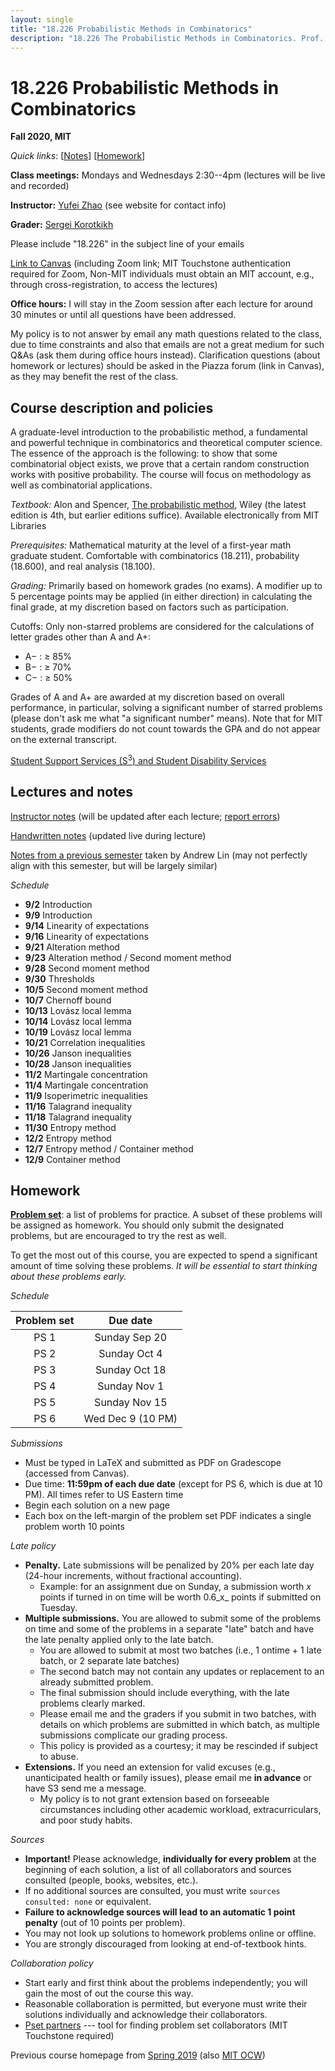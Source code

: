 ```yaml
---
layout: single
title: "18.226 Probabilistic Methods in Combinatorics"
description: "18.226 The Probabilistic Methods in Combinatorics. Prof. Yufei Zhao"
---
```


# 18.226 Probabilistic Methods in Combinatorics	

**Fall 2020, MIT**

_Quick links_:
\[[Notes](probmethod_notes.pdf)\]
\[[Homework](ps.pdf)\]


**Class meetings:** Mondays and Wednesdays 2:30--4pm (lectures will be live and recorded)

**Instructor:** [Yufei Zhao](http://yufeizhao.com) (see website for contact info)

**Grader:** [Sergei Korotkikh](https://math.mit.edu/directory/profile.php?pid=2113)

Please include "18.226" in the subject line of your emails

[Link to Canvas](https://canvas.mit.edu/courses/3711) (including Zoom link; MIT Touchstone authentication required for Zoom, Non-MIT individuals must obtain an MIT account, e.g., through cross-registration, to access the lectures)

**Office hours:**
I will stay in the Zoom session after each lecture for around 30 minutes or until all questions have been addressed.

My policy is to not answer by email any math questions related to the class, due to time constraints and also that emails are not a great medium for such Q&As (ask them during office hours instead). Clarification questions (about homework or lectures) should be asked in the Piazza forum (link in Canvas), as they may benefit the rest of the class.

## Course description and policies

A graduate-level introduction to the probabilistic method, a fundamental and powerful technique in combinatorics and theoretical computer science. The essence of the approach is the following: to show that some combinatorial object exists, we prove that a certain random construction works with positive probability. The course will focus on methodology as well as combinatorial applications.

_Textbook:_ Alon and Spencer, [The probabilistic method](https://www.amazon.com/Probabilistic-Method-Discrete-Mathematics-Optimization/dp/1119061954/ref=dp_ob_title_bk), Wiley (the latest edition is 4th, but earlier editions suffice). Available electronically from MIT Libraries

_Prerequisites:_ Mathematical maturity at the level of a first-year math graduate student.
Comfortable with combinatorics (18.211), probability (18.600), and real analysis (18.100).

_Grading:_ Primarily based on homework grades (no exams). 
A modifier up to 5 percentage points may be applied (in either direction) in calculating the final grade, at my discretion based on factors such as participation.

Cutoffs: Only non-starred problems are considered for the calculations of letter grades other than A and A+: 

* A− : ≥ 85%
* B− : ≥ 70%
* C− : ≥ 50%  
  
Grades of A and A+ are awarded at my discretion based on overall performance, in particular, solving a significant number of starred problems (please don't ask me what "a significant number" means). 
Note that for MIT students, grade modifiers do not count towards the GPA and do not appear on the external transcript.

[Student Support Services (S<sup>3</sup>) and Student Disability Services](s3)

## Lectures and notes

[Instructor notes](probmethod_notes.pdf) (will be updated after each lecture; [report errors](https://bit.ly/pmnoteserror))

[Handwritten notes](https://www.dropbox.com/sh/iq3mdyavclun6ls/AACuFcJA9hAz9cWHfYABktFca?dl=0) (updated live during lecture)

[Notes from a previous semester](/pm/sp19/pmnotes.pdf) taken by Andrew Lin (may not perfectly align with this semester, but will be largely similar)

_Schedule_

- **9/2** Introduction
- **9/9** Introduction
- **9/14** Linearity of expectations
- **9/16** Linearity of expectations
- **9/21** Alteration method
- **9/23** Alteration method / Second moment method
- **9/28** Second moment method
- **9/30** Thresholds
- **10/5** Second moment method
- **10/7** Chernoff bound
- **10/13** Lovász local lemma
- **10/14** Lovász local lemma
- **10/19** Lovász local lemma
- **10/21** Correlation inequalities
- **10/26** Janson inequalities
- **10/28** Janson inequalities
- **11/2** Martingale concentration
- **11/4** Martingale concentration
- **11/9** Isoperimetric inequalities
- **11/16** Talagrand inequality
- **11/18** Talagrand inequality
- **11/30** Entropy method
- **12/2** Entropy method
- **12/7** Entropy method / Container method
- **12/9** Container method



## Homework

**[Problem set](ps.pdf)**: a list of problems for practice. A subset of these problems will be assigned as homework. You should only submit the designated problems, but are encouraged to try the rest as well.

To get the most out of this course, you are expected to spend a significant amount of time solving these problems. 
_It will be essential to start thinking about these problems early._

_Schedule_ 

| Problem set | Due date  |
|:---------------:|:-----------:|
| PS 1 | Sunday Sep 20 |
| PS 2 | Sunday Oct 4 |
| PS 3 | Sunday Oct 18 |
| PS 4 | Sunday Nov 1 |
| PS 5 | Sunday Nov 15 |
| PS 6 | Wed Dec 9 (10 PM) |

_Submissions_ 
* Must be typed in LaTeX and submitted as PDF on Gradescope (accessed from Canvas).
* Due time: **11:59pm of each due date** (except for PS 6, which is due at 10 PM). All times refer to US Eastern time
* Begin each solution on a new page
* Each box on the left-margin of the problem set PDF indicates a single problem worth 10 points

_Late policy_ 
* **Penalty.** Late submissions will be penalized by 20% per each late day (24-hour increments, without fractional accounting).
  * Example: for an assignment due on Sunday, a submission worth _x_ points if turned in on time will be worth 0.6_x_ points if submitted on Tuesday.
* **Multiple submissions.** You are allowed to submit some of the problems on time and some of the problems in a separate "late" batch and have the late penalty applied only to the late batch.
   * You are allowed to submit at most two batches (i.e., 1 ontime + 1 late batch, or 2 separate late batches)
   * The second batch may not contain any updates or replacement to an already submitted problem.
   * The final submission should include everything, with the late problems clearly marked.
   * Please email me and the graders if you submit in two batches, with details on which problems are submitted in which batch, as multiple submissions complicate our grading process.
   * This policy is provided as a courtesy; it may be rescinded if subject to abuse.
* **Extensions.** If you need an extension for valid excuses (e.g., unanticipated health or family issues), please email me **in advance** or have S3 send me a message.
  * My policy is to not grant extension based on forseeable circumstances including other academic workload, extracurriculars, and poor study habits.

_Sources_ 

* **Important!** Please acknowledge, **individually for every problem** at the beginning of each solution, a list of all collaborators and sources consulted (people, books, websites, etc.).
* If no additional sources are consulted, you must write `sources consulted: none` or equivalent.
* **Failure to acknowledge sources will lead to an automatic 1 point penalty** (out of 10 points per problem). 
* You may not look up solutions to homework problems online or offline. 
* You are strongly discouraged from looking at end-of-textbook hints.

_Collaboration policy_ 
* Start early and first think about the problems independently; you will gain the most of out the course this way.
* Reasonable collaboration is permitted, but everyone must write their solutions individually and acknowledge their collaborators.
* [Pset partners](https://psetpartners.mit.edu/) --- tool for finding problem set collaborators (MIT Touchstone required)


Previous course homepage from [Spring 2019](sp19/) 
(also [MIT OCW](https://ocw.mit.edu/courses/mathematics/18-218-probabilistic-method-in-combinatorics-spring-2019/))